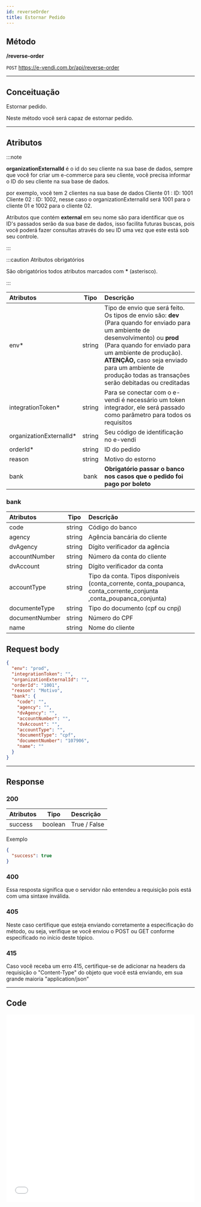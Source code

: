 ```yaml
---
id: reverseOrder
title: Estornar Pedido
---
```


## Método

**/reverse-order**

`POST` https://e-vendi.com.br/api/reverse-order

---

## Conceituação

Estornar pedido.

Neste método você será capaz de estornar pedido.

---

## Atributos

:::note

**organizationExternalId** é o id do seu cliente na sua base de dados, sempre que você for criar um e-commerce para seu cliente, você precisa informar o ID do seu cliente na sua base de dados.

por exemplo, você tem 2 clientes na sua base de dados Cliente 01 : ID: 1001 Cliente 02 : ID: 1002, nesse caso o organizationExternalId será 1001 para o cliente 01 e 1002 para o cliente 02.

Atributos que contém **external** em seu nome são para identificar que os ID's passados serão da sua base de dados, isso facilita futuras buscas, pois você poderá fazer consultas através do seu ID uma vez que este está sob seu controle.

:::

:::caution Atributos obrigatórios

São obrigatórios todos atributos marcados com **\*** (asterisco).

:::

| Atributos | Tipo | Descrição |
| :-- | :-: | :-- |
| env\* | string | Tipo de envio que será feito. Os tipos de envio são: **dev** (Para quando for enviado para um ambiente de desenvolvimento) ou **prod** (Para quando for enviado para um ambiente de produção). **ATENÇÃO,** caso seja enviado para um ambiente de produção todas as transações serão debitadas ou creditadas |
| integrationToken\* | string | Para se conectar com o e-vendi é necessário um token integrador, ele será passado como parâmetro para todos os requisitos |
| organizationExternalId\* | string | Seu código de identificação no e-vendi |
| orderId\* | string | ID do pedido |
| reason | string | Motivo do estorno |
| bank | bank | **Obrigatório passar o banco nos casos que o pedido foi pago por boleto** |

### bank

| Atributos | Tipo | Descrição |
| :-- | :-: | :-- |
| code | string | Código do banco |
| agency | string | Agência bancária do cliente |
| dvAgency | string | Dígito verificador da agência |
| accountNumber | string | Número da conta do cliente |
| dvAccount | string | Dígito verificador da conta |
| accountType | string | Tipo da conta. Tipos disponíveis (conta_corrente, conta_poupanca, conta_corrente_conjunta ,conta_poupanca_conjunta) |
| documenteType | string | Tipo do documento (cpf ou cnpj) |
| documentNumber | string | Número do CPF |
| name | string | Nome do cliente |

## Request body

```json
{
  "env": "prod",
  "integrationToken": "",
  "organizationExternalId": "",
  "orderId": "1001",
  "reason": "Motivo",
  "bank": {
    "code": "",
    "agency": "",
    "dvAgency": "",
    "accountNumber": "",
    "dvAccount": "",
    "accountType": "",
    "documentType": "cpf",
    "documentNumber": "107906",
    "name": ""
  }
}
```

---

## Response

### 200

| Atributos |  Tipo   | Descrição    |
| :-------- | :-----: | :----------- |
| success   | boolean | True / False |

Exemplo

```json
{
  "success": true
}
```

### 400

Essa resposta significa que o servidor não entendeu a requisição pois está com uma sintaxe inválida.

### 405

Neste caso certifique que esteja enviando corretamente a especificação do método, ou seja, verifique se você enviou o POST ou GET conforme especificado no início deste tópico.

### 415

Caso você receba um erro 415, certifique-se de adicionar na headers da requisição o "Content-Type" do objeto que você está enviando, em sua grande maioria "application/json"

---

## Code

<iframe src="//api.apiembed.com/?source=https://raw.githubusercontent.com/e-vendi/e-vendi-docs/main/json-examples/reverseOrder.json" frameborder="0" scrolling="no" width="100%" height="500px" seamless></iframe>
